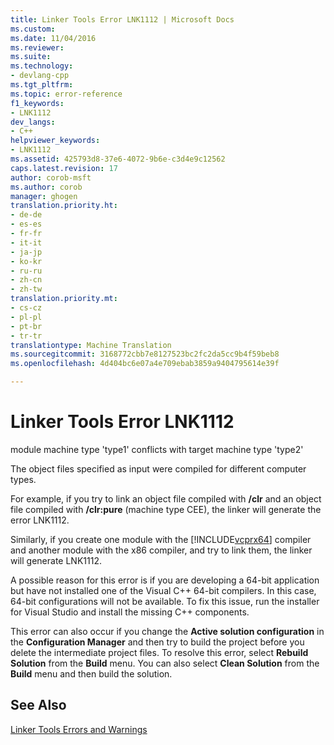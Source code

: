 ```yaml
---
title: Linker Tools Error LNK1112 | Microsoft Docs
ms.custom: 
ms.date: 11/04/2016
ms.reviewer: 
ms.suite: 
ms.technology:
- devlang-cpp
ms.tgt_pltfrm: 
ms.topic: error-reference
f1_keywords:
- LNK1112
dev_langs:
- C++
helpviewer_keywords:
- LNK1112
ms.assetid: 425793d8-37e6-4072-9b6e-c3d4e9c12562
caps.latest.revision: 17
author: corob-msft
ms.author: corob
manager: ghogen
translation.priority.ht:
- de-de
- es-es
- fr-fr
- it-it
- ja-jp
- ko-kr
- ru-ru
- zh-cn
- zh-tw
translation.priority.mt:
- cs-cz
- pl-pl
- pt-br
- tr-tr
translationtype: Machine Translation
ms.sourcegitcommit: 3168772cbb7e8127523bc2fc2da5cc9b4f59beb8
ms.openlocfilehash: 4d404bc6e07a4e709ebab3859a9404795614e39f

---
```

# Linker Tools Error LNK1112
module machine type 'type1' conflicts with target machine type 'type2'  
  
 The object files specified as input were compiled for different computer types.  
  
 For example, if you try to link an object file compiled with **/clr** and an object file compiled with **/clr:pure** (machine type CEE), the linker will generate the error LNK1112.  
  
 Similarly, if you create one module with the [!INCLUDE[vcprx64](../../assembler/inline/includes/vcprx64_md.md)] compiler and another module with the x86 compiler, and try to link them, the linker will generate LNK1112.  
  
 A possible reason for this error is if you are developing a 64-bit application but have not installed one of the Visual C++ 64-bit compilers. In this case, 64-bit configurations will not be available. To fix this issue, run the installer for Visual Studio and install the missing C++ components.  
  
 This error can also occur if you change the **Active solution configuration** in the **Configuration Manager** and then try to build the project before you delete the intermediate project files. To resolve this error, select **Rebuild Solution** from the **Build** menu. You can also select **Clean Solution** from the **Build** menu and then build the solution.  
  
## See Also  
 [Linker Tools Errors and Warnings](../../error-messages/tool-errors/linker-tools-errors-and-warnings.md)


<!--HONumber=Jan17_HO1-->


